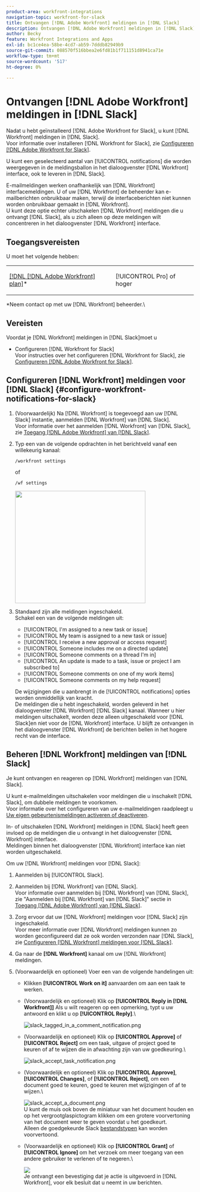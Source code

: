 ```yaml
---
product-area: workfront-integrations
navigation-topic: workfront-for-slack
title: Ontvangen [!DNL Adobe Workfront] meldingen in [!DNL Slack]
description: Ontvangen [!DNL Adobe Workfront] meldingen in [!DNL Slack]
author: Becky
feature: Workfront Integrations and Apps
exl-id: bc1ce4ea-58be-4cd7-ab59-7dddb82949b9
source-git-commit: 088570f516bbea2e6fd81b1f711151d8941ca71e
workflow-type: tm+mt
source-wordcount: '517'
ht-degree: 0%

---
```


# Ontvangen [!DNL Adobe Workfront] meldingen in [!DNL Slack]

<!--
<p data-mc-conditions="QuicksilverOrClassic.Draft mode">(NOTE: Alina: *** Linked to Accessing Workfront from Slack.***Some of this information is duplicating in Accessing Workfront from Slack (also screen shots))</p>
-->

Nadat u hebt geïnstalleerd [!DNL Adobe Workfront for Slack], u kunt [!DNL Workfront] meldingen in [!DNL Slack].\
Voor informatie over installeren [!DNL Workfront for Slack], zie [Configureren [!DNL Adobe Workfront for Slack]](../../workfront-integrations-and-apps/using-workfront-with-slack/configure-workfront-for-slack.md).

U kunt een geselecteerd aantal van [!UICONTROL notifications] die worden weergegeven in de meldingsballon in het dialoogvenster [!DNL Workfront] interface, ook te leveren in [!DNL Slack].

E-mailmeldingen werken onafhankelijk van [!DNL Workfront] interfacemeldingen. U of uw [!DNL Workfront] de beheerder kan e-mailberichten onbruikbaar maken, terwijl de interfaceberichten niet kunnen worden onbruikbaar gemaakt in [!DNL Workfront].\
U kunt deze optie echter uitschakelen [!DNL Workfront] meldingen die u ontvangt [!DNL Slack], als u zich alleen op deze meldingen wilt concentreren in het dialoogvenster [!DNL Workfront] interface.

## Toegangsvereisten

U moet het volgende hebben:

<table style="table-layout:auto"> 
 <col> 
 </col> 
 <col> 
 </col> 
 <tbody> 
  <tr> 
   <td role="rowheader"><a href="https://www.workfront.com/plans" target="_blank">[!DNL [!DNL Adobe Workfront] plan]</a>*</td> 
   <td> <p>[!UICONTROL Pro] of hoger</p> </td> 
  </tr> 
 </tbody> 
</table>

&#42;Neem contact op met uw [!DNL Workfront] beheerder.\

## Vereisten

Voordat je [!DNL Workfront] meldingen in [!DNL Slack]moet u

* Configureren [!DNL Workfront for Slack]\
   Voor instructies over het configureren [!DNL Workfront for Slack], zie [Configureren [!DNL Adobe Workfront for Slack]](../../workfront-integrations-and-apps/using-workfront-with-slack/configure-workfront-for-slack.md).

## Configureren [!DNL Workfront] meldingen voor [!DNL Slack] {#configure-workfront-notifications-for-slack}

1. (Voorwaardelijk) Na [!DNL Workfront] is toegevoegd aan uw [!DNL Slack] instantie, aanmelden [!DNL Workfront] van [!DNL Slack].\
   Voor informatie over het aanmelden [!DNL Workfront] van [!DNL Slack], zie [Toegang [!DNL Adobe Workfront] van [!DNL Slack]](../../workfront-integrations-and-apps/using-workfront-with-slack/access-workfront-from-slack.md).

1. Typ een van de volgende opdrachten in het berichtveld vanaf een willekeurig kanaal:

   `/workfront settings`

   of

   `/wf settings`

   <img src="assets/slack-configuring-settings-350x302.png" style="width: 350;height: 302;">

1. Standaard zijn alle meldingen ingeschakeld.\
   Schakel een van de volgende meldingen uit:

   * [!UICONTROL I'm assigned to a new task or issue]
   * [!UICONTROL My team is assigned to a new task or issue]
   * [!UICONTROL I receive a new approval or access request]
   * [!UICONTROL Someone includes me on a directed update]
   * [!UICONTROL Someone comments on a thread I'm in]
   * [!UICONTROL An update is made to a task, issue or project I am subscribed to]
   * [!UICONTROL Someone comments on one of my work items]
   * [!UICONTROL Someone comments on my help request]

   De wijzigingen die u aanbrengt in de [!UICONTROL notifications] opties worden onmiddellijk van kracht.\
   De meldingen die u hebt ingeschakeld, worden geleverd in het dialoogvenster [!DNL Workfront] [!DNL Slack] kanaal. Wanneer u hier meldingen uitschakelt, worden deze alleen uitgeschakeld voor [!DNL Slack]en niet voor de [!DNL Workfront] interface. U blijft ze ontvangen in het dialoogvenster [!DNL Workfront] de berichten bellen in het hogere recht van de interface.

## Beheren [!DNL Workfront] meldingen van [!DNL Slack]

Je kunt ontvangen en reageren op [!DNL Workfront] meldingen van [!DNL Slack].

U kunt e-mailmeldingen uitschakelen voor meldingen die u inschakelt [!DNL Slack], om dubbele meldingen te voorkomen.\
Voor informatie over het configureren van uw e-mailmeldingen raadpleegt u [Uw eigen gebeurtenismeldingen activeren of deactiveren](../../workfront-basics/using-notifications/activate-or-deactivate-your-own-event-notifications.md).

In- of uitschakelen [!DNL Workfront] meldingen in [!DNL Slack] heeft geen invloed op de meldingen die u ontvangt in het dialoogvenster [!DNL Workfront] interface.\
Meldingen binnen het dialoogvenster [!DNL Workfront] interface kan niet worden uitgeschakeld.

Om uw [!DNL Workfront] meldingen voor [!DNL Slack]:

1. Aanmelden bij [!UICONTROL Slack].
1. Aanmelden bij [!DNL Workfront] van [!DNL Slack].\
   Voor informatie over aanmelden bij [!DNL Workfront] van [!DNL Slack], zie &quot;Aanmelden bij [!DNL Workfront] van [!DNL Slack]&quot; sectie in [Toegang [!DNL Adobe Workfront] van [!DNL Slack]](../../workfront-integrations-and-apps/using-workfront-with-slack/access-workfront-from-slack.md).

1. Zorg ervoor dat uw [!DNL Workfront] meldingen voor [!DNL Slack] zijn ingeschakeld.\
   Voor meer informatie over [!DNL Workfront] meldingen kunnen zo worden geconfigureerd dat ze ook worden verzonden naar [!DNL Slack], zie [Configureren [!DNL Workfront] meldingen voor [!DNL Slack]](#configure-workfront-notifications-for-slack-configure-workfront-notifications-for-slack).

1. Ga naar de **[!DNL Workfront]** kanaal om uw [!DNL Workfront] meldingen.
1. (Voorwaardelijk en optioneel) Voer een van de volgende handelingen uit:

   * Klikken **[!UICONTROL Work on it]** aanvaarden om aan een taak te werken.

      <!--   
     <img src="assets/slack-assigned-to-a-task-notification-350x198.png" alt="slack_assigned_to_a_task_notification.png" style="width: 350;height: 198;" data-mc-conditions="QuicksilverOrClassic.Draft mode">   
     -->

   * (Voorwaardelijk en optioneel) Klik op **[!UICONTROL Reply in [!DNL Workfront]]** Als u wilt reageren op een opmerking, typt u uw antwoord en klikt u op **[!UICONTROL Reply]**.\

      ![slack_tagged_in_a_comment_notification.png](assets/slack-tagged-in-a-comment-notification.png)

   * (Voorwaardelijk en optioneel) Klik op **[!UICONTROL Approve]** of **[!UICONTROL Reject]** om een taak, uitgave of project goed te keuren of af te wijzen die in afwachting zijn van uw goedkeuring.\

      ![slack_accept_task_notification.png](assets/slack-approve-task-notification-350x105.png)

   * (Voorwaardelijk en optioneel) Klik op **[!UICONTROL Approve]**, **[!UICONTROL Changes]**, of **[!UICONTROL Reject]**, om een document goed te keuren, goed te keuren met wijzigingen of af te wijzen.\

      ![slack_accept_a_document.png](assets/slack-approve-a-document-350x362.png)\
      U kunt de muis ook boven de miniatuur van het document houden en op het vergrootglaspictogram klikken om een grotere voorvertoning van het document weer te geven voordat u het goedkeurt.\
      Alleen de goedgekeurde Slack [bestandstypen](https://api.slack.com/types/file) kan worden voorvertoond.

   * (Voorwaardelijk en optioneel) Klik op **[!UICONTROL Grant]** of **[!UICONTROL Ignore]** om het verzoek om meer toegang van een andere gebruiker te verlenen of te negeren.\

      ![](assets/slack-access-approvals-list-350x213.png)\
      Je ontvangt een bevestiging dat je actie is uitgevoerd in [!DNL Workfront], voor elk besluit dat u neemt in uw berichten.

